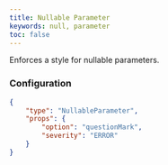 ```yaml
---
title: Nullable Parameter
keywords: null, parameter
toc: false
---
```


Enforces a style for nullable parameters.

### Configuration

```json
{
    "type": "NullableParameter",
    "props": {
        "option": "questionMark",
        "severity": "ERROR"
    }
}
```